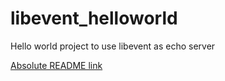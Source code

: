 # libevent_helloworld
Hello world project to use libevent as echo server

[Absolute README link](https://github.com/<em>username</em>/<em>repo</em>/blob/branch/docs/more_words.md)
